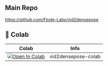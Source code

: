 

## Main Repo
https://github.com/Flode-Labs/vid2densepose

## 🦒 Colab

| Colab | Info
| --- | --- |
[![Open In Colab](https://colab.research.google.com/assets/colab-badge.svg)](https://raw.githubusercontent.com/er1cw00/vid2densepose-colab/dev/vid2densepose-colab.ipynb) | vid2densepose-colab


